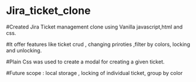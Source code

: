 ﻿# Jira_ticket_clone
#Created Jira Ticket management clone using Vanilla javascript,html and css.

#It offer features like ticket crud , changing priroties ,filter by colors, locking and unlocking.

#Plain Css was used to create a modal for creating a given ticket.

#Future scope : local storage , locking of individual ticket, group by color
